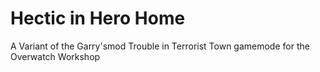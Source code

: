 # Hectic in Hero Home
 A Variant of the Garry'smod Trouble in Terrorist Town gamemode for the Overwatch Workshop
